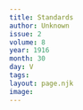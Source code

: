 ```yaml
---
title: Standards
author: Unknown
issue: 2
volume: 8
year: 1916
month: 30
day: V
tags:
layout: page.njk
image:
---
```





